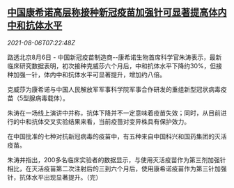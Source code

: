 <!--1628235062000-->
[中国康希诺高层称接种新冠疫苗加强针可显著提高体内中和抗体水平](https://cn.reuters.com/article/china-cansino-vaccine-0806-idCNKBS2F70SC)
------

<div><i>2021-08-06T07:22:48Z</i></div><p>路透北京8月6日 - 中国新冠疫苗制造商--康希诺生物首席科学官朱涛表示，最新临床研究数据表明，初次接种克威莎六个月后，中和抗体水平下降约30%，但接种加强一针，体内中和抗体水平可显著提升，增加约八倍。</p><p>克威莎为康希诺与中国人民解放军军事科学院军事合作研发的重组新型冠状病毒疫苗（5型腺病毒载体）。</p><p>朱涛在一场线上演讲中并称，抗体下降并不一定意味着疫苗失效；同时，从目前进行的中和抗体交叉实验结果来看，当前疫苗对变异株具有保护效力。</p><p>在中国批准的七种对抗新冠病毒的疫苗中，有五种来自中国科兴和国药集团的灭活疫苗。 </p><p>朱涛并指出，200多名临床实验者的数据显示，与使用灭活疫苗作为第三剂加强针相比，在灭活疫苗第二次注射后的三到六个月后，使用康希诺疫苗作为第三针加强针，抗体水平出现显著提升。（完）</p>
